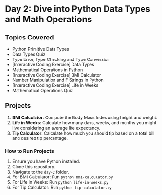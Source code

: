 # Day 2: Dive into Python Data Types and Math Operations

## Topics Covered

- Python Primitive Data Types
- Data Types Quiz
- Type Error, Type Checking and Type Conversion
- [Interactive Coding Exercise] Data Types
- Mathematical Operations in Python
- [Interactive Coding Exercise] BMI Calculator
- Number Manipulation and F Strings in Python
- [Interactive Coding Exercise] Life in Weeks
- Mathematical Operations Quiz

## Projects

1. **BMI Calculator**: Compute the Body Mass Index using height and weight.
2. **Life in Weeks**: Calculate how many days, weeks, and months you might live considering an average life expectancy.
3. **Tip Calculator**: Calculate how much you should tip based on a total bill and desired tip percentage.

### How to Run Projects

1. Ensure you have Python installed.
2. Clone this repository.
3. Navigate to the `day-2` folder.
4. For BMI Calculator: Run `python bmi-calculator.py`
5. For Life in Weeks: Run `python life-in-weeks.py`
6. For Tip Calculator: Run `python tip-calculator.py`
